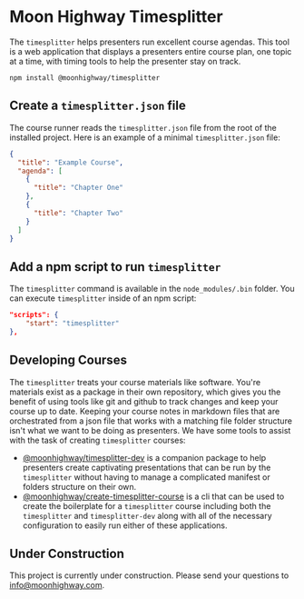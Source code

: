 # Moon Highway Timesplitter

The `timesplitter` helps presenters run excellent course agendas. This tool is a web application that displays a presenters entire course plan, one topic at a time, with timing tools to help the presenter stay on track.

```
npm install @moonhighway/timesplitter
```

## Create a `timesplitter.json` file

The course runner reads the `timesplitter.json` file from the root of the installed project. Here is an example of a minimal `timesplitter.json` file:

```json
{
  "title": "Example Course",
  "agenda": [
    {
      "title": "Chapter One"
    },
    {
      "title": "Chapter Two"
    }
  ]
}
```

## Add a npm script to run `timesplitter`

The `timesplitter` command is available in the `node_modules/.bin` folder. You can execute `timesplitter` inside of an npm script:

```json
"scripts": {
    "start": "timesplitter"
},
```

## Developing Courses

The `timesplitter` treats your course materials like software. You're materials exist as a package in their own repository, which gives you the benefit of using tools like git and github to track changes and keep your course up to date. Keeping your course notes in markdown files that are orchestrated from a json file that works with a matching file folder structure isn't what we want to be doing as presenters. We have some tools to assist with the task of creating `timesplitter` courses:

- [@moonhighway/timesplitter-dev](https://www.npmjs.com/package/@moonhighway/timesplitter-dev) is a companion package to help presenters create captivating presentations that can be run by the `timesplitter` without having to manage a complicated manifest or folders structure on their own.
- [@moonhighway/create-timesplitter-course](https://www.npmjs.com/package/@moonhighway/timesplitter-dev) is a cli that can be used to create the boilerplate for a `timesplitter` course including both the `timesplitter` and `timesplitter-dev` along with all of the necessary configuration to easily run either of these applications.

## Under Construction

This project is currently under construction. Please send your questions to [info@moonhighway.com](info@moonhighway.com).
